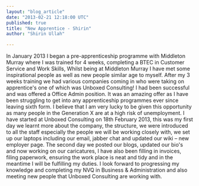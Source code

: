 ```yaml
---
layout: "blog_article"
date: "2013-02-21 12:18:00 UTC"
published: true
title: "New Apprentice - Shirin"
author: "Shirin Ullah"

---
```


In January 2013 I began a pre-apprenticeship programme with Middleton Murray where I was trained for 4 weeks, completing a BTEC in Customer Service and Work Skills, Whilst being at Middleton Murray I have met some inspirational people as well as new people similar age to myself. After my 3 weeks training we had various companies coming in who were taking on apprentice's one of which was Unboxed Consulting! I had been successful and was offered a Office Admin position. It was an amazing offer as I have been struggling to get into any apprenticeship programmes ever since leaving sixth form. I believe that I am very lucky to be given this opportunity as many people in the Generation X are at a high risk of unemployment. I have started at Unboxed Consulting on 18th February 2013, this was my first day we learnt more about the company, the structure, we were introduced to all the staff especially the people we will be working closely with, we set up our laptops including our email, jabber chat and updated our wiki – new employer page. The second day we posted our blogs, updated our bio's and now working on our caricatures, I have also been filling in invoices, filing paperwork, ensuring the work place is neat and tidy and in the meantime I will be fulfilling my duties. I look forward to progressing my knowledge and completing my NVQ in Business & Administration and also meeting new people that Unboxed Consulting are working with.
